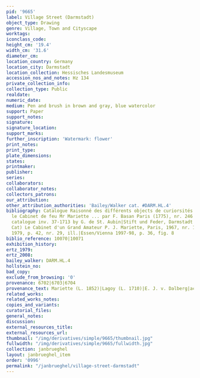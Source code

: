 ```yaml
---
pid: '9665'
label: Village Street (Darmstadt)
object_type: Drawing
genre: Village, Town and Cityscape
worktags:
iconclass_code:
height_cm: '19.4'
width_cm: '31.6'
diameter_cm:
location_country: Germany
location_city: Darmstadt
location_collection: Hessisches Landesmuseum
accession_nos_and_notes: Hz 134
private_collection_info:
collection_type: Public
realdate:
numeric_date:
medium: Pen and brush in brown and gray, blue watercolor
support: Paper
support_notes:
signature:
signature_location:
support_marks:
further_inscription: 'Watermark: flower'
print_notes:
print_type:
plate_dimensions:
states:
printmaker:
publisher:
series:
collaborators:
collaborator_notes:
collectors_patrons:
our_attribution:
other_attribution_authorities: 'Bailey/Walker cat. #DARM.HL.4'
bibliography: Catalogue Raisonné des différents objects de curiorsités et qui composaient
  le Cabinet de feu Mr Mariette ... par F. Basan Paris (1775), nr. 246|Boston Museum
  catalogue inv. 37-1713 by G. de St. Aubin|Stift und Feder, Darmstadt 1930, nr. 236|(Exh
  Cat) Le Cabinet d'un Grand Amateur P. J. Mariette, Paris, 1967, nr. 157|Bergsträsser
  1979, p. 42, nr. 29, ill.|Essen/Vienna 1997-98, p. 36, fig. 8
biblio_reference: 10070|10071
exhibition_history:
ertz_1979:
ertz_2008:
bailey_walker: DARM.HL.4
hollstein_no:
bad_copy:
exclude_from_browsing: '0'
provenance: 6702|6703|6704
provenance_text: Mariette (L. 1852)|Lagoy (L. 1710)|E. J. v. Dalberg|acquired 1812
related_works:
related_works_notes:
copies_and_variants:
curatorial_files:
general_notes:
discussion:
external_resources_title:
external_resources_url:
thumbnail: "/img/derivatives/simple/9665/thumbnail.jpg"
fullwidth: "/img/derivatives/simple/9665/fullwidth.jpg"
collection: janbrueghel
layout: janbrueghel_item
order: '0996'
permalink: "/janbrueghel/village-street-darmstadt"
---
```

